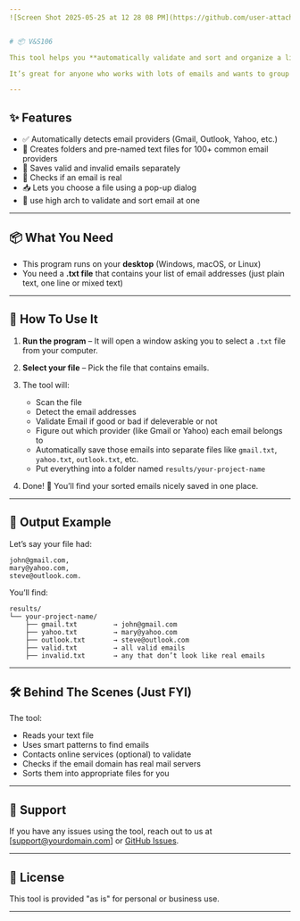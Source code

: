 ```yaml
---
![Screen Shot 2025-05-25 at 12 28 08 PM](https://github.com/user-attachments/assets/9314acf7-adda-4826-9cba-eb3f48361a38)


# 📦 V&S106

This tool helps you **automatically validate and sort and organize a list of email addresses** into different folders based on their email providers (like Gmail, Yahoo, Outlook, etc.).

It’s great for anyone who works with lots of emails and wants to group them quickly by the service they use the valid or invalid or deliverable one.

---
```


## ✨ Features

* ✅ Automatically detects email providers (Gmail, Outlook, Yahoo, etc.)
* 📁 Creates folders and pre-named text files for 100+ common email providers
* 📂 Saves valid and invalid emails separately
* 📡 Checks if an email is real
* 📥 Lets you choose a file using a pop-up dialog
* 🧠 use high arch to validate and sort email at one

---

## 📦 What You Need

* This program runs on your **desktop** (Windows, macOS, or Linux)
* You need a **.txt file** that contains your list of email addresses (just plain text, one line or mixed text)

---

## 🚀 How To Use It

1. **Run the program** – It will open a window asking you to select a `.txt` file from your computer.
2. **Select your file** – Pick the file that contains emails.
3. The tool will:

   * Scan the file
   * Detect the email addresses
   * Validate Email if good or bad if deleverable or not
   * Figure out which provider (like Gmail or Yahoo) each email belongs to
   * Automatically save those emails into separate files like `gmail.txt`, `yahoo.txt`, `outlook.txt`, etc.
   * Put everything into a folder named `results/your-project-name`
4. Done! 🎉 You’ll find your sorted emails nicely saved in one place.

---

## 📝 Output Example

Let’s say your file had:

```
john@gmail.com,
mary@yahoo.com,
steve@outlook.com.
```

You’ll find:

```
results/
└── your-project-name/
    ├── gmail.txt         → john@gmail.com
    ├── yahoo.txt         → mary@yahoo.com
    ├── outlook.txt       → steve@outlook.com
    ├── valid.txt         → all valid emails
    ├── invalid.txt       → any that don’t look like real emails
```

---

## 🛠 Behind The Scenes (Just FYI)

The tool:

* Reads your text file
* Uses smart patterns to find emails
* Contacts online services (optional) to validate
* Checks if the email domain has real mail servers
* Sorts them into appropriate files for you

---

## 💬 Support

If you have any issues using the tool, reach out to us at \[[support@yourdomain.com](mailto:support@yourdomain.com)] or [GitHub Issues](https://github.com/concolesoft/purple/issues).

---

## 🧾 License

This tool is provided "as is" for personal or business use.

---

